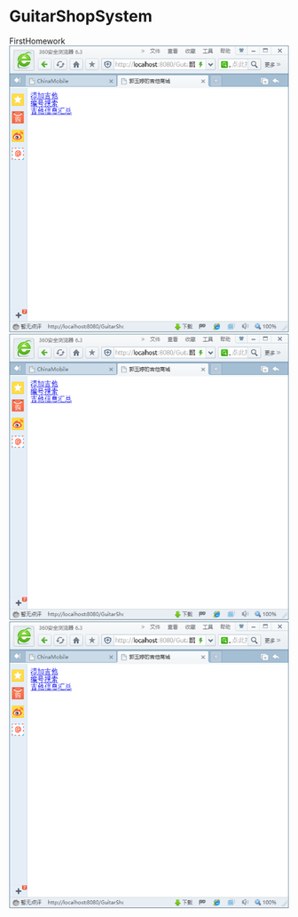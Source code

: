 # GuitarShopSystem
FirstHomework
![Alt text](https://github.com/gyt0702/GuitarShopSystem/blob/master/%E7%BD%91%E9%A1%B5%E6%88%AA%E5%9B%BE/01.png)
![Alt text](https://github.com/gyt0702/GuitarShopSystem/blob/master/%E7%BD%91%E9%A1%B5%E6%88%AA%E5%9B%BE/01.png)
![Alt text](https://github.com/gyt0702/GuitarShopSystem/blob/master/%E7%BD%91%E9%A1%B5%E6%88%AA%E5%9B%BE/01.png)
